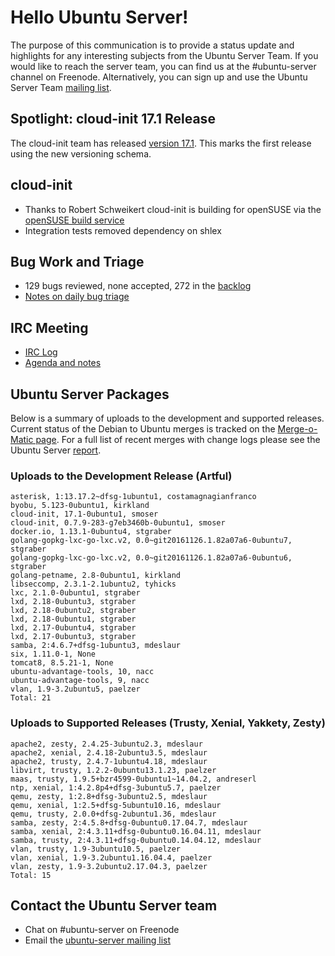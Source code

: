 # Hello Ubuntu Server!
The purpose of this communication is to provide a status update and highlights for any interesting subjects from the Ubuntu Server Team. If you would like to reach the server team, you can find us at the #ubuntu-server channel on Freenode. Alternatively, you can sign up and use the Ubuntu Server Team [mailing list](https://lists.ubuntu.com/mailman/listinfo/ubuntu-server).

## Spotlight: cloud-init 17.1 Release
The cloud-init team has released [version 17.1](https://lists.launchpad.net/cloud-init/msg00106.html). This marks the first release using the new versioning schema.

## cloud-init
- Thanks to Robert Schweikert cloud-init is building for openSUSE via the [openSUSE build service](https://build.opensuse.org/project/show/Cloud:Tools:Next)
- Integration tests removed dependency on shlex

## Bug Work and Triage
- 129 bugs reviewed, none accepted, 272 in the [backlog](https://bugs.launchpad.net/~ubuntu-server/+subscribedbugs)
- [Notes on daily bug triage](https://wiki.ubuntu.com/ServerTeam/KnowledgeBase#Bug_Triage)

## IRC Meeting
- [IRC Log](https://ubottu.com/meetingology/logs/ubuntu-meeting/2017/ubuntu-meeting.2017-09-26-16.02.html)
- [Agenda and notes](https://wiki.ubuntu.com/ServerTeam/Meeting)

## Ubuntu Server Packages
Below is a summary of uploads to the development and supported releases. Current status of the Debian to Ubuntu merges is tracked on the [Merge-o-Matic page](https://merges.ubuntu.com/main.html). For a full list of recent merges with change logs please see the Ubuntu Server [report](http://reqorts.qa.ubuntu.com/reports/ubuntu-server/merges.html).

### Uploads to the Development Release (Artful)
```
asterisk, 1:13.17.2~dfsg-1ubuntu1, costamagnagianfranco
byobu, 5.123-0ubuntu1, kirkland
cloud-init, 17.1-0ubuntu1, smoser
cloud-init, 0.7.9-283-g7eb3460b-0ubuntu1, smoser
docker.io, 1.13.1-0ubuntu4, stgraber
golang-gopkg-lxc-go-lxc.v2, 0.0~git20161126.1.82a07a6-0ubuntu7, stgraber
golang-gopkg-lxc-go-lxc.v2, 0.0~git20161126.1.82a07a6-0ubuntu6, stgraber
golang-petname, 2.8-0ubuntu1, kirkland
libseccomp, 2.3.1-2.1ubuntu2, tyhicks
lxc, 2.1.0-0ubuntu1, stgraber
lxd, 2.18-0ubuntu3, stgraber
lxd, 2.18-0ubuntu2, stgraber
lxd, 2.18-0ubuntu1, stgraber
lxd, 2.17-0ubuntu4, stgraber
lxd, 2.17-0ubuntu3, stgraber
samba, 2:4.6.7+dfsg-1ubuntu3, mdeslaur
six, 1.11.0-1, None
tomcat8, 8.5.21-1, None
ubuntu-advantage-tools, 10, nacc
ubuntu-advantage-tools, 9, nacc
vlan, 1.9-3.2ubuntu5, paelzer
Total: 21
```

### Uploads to Supported Releases (Trusty, Xenial, Yakkety, Zesty)
```
apache2, zesty, 2.4.25-3ubuntu2.3, mdeslaur
apache2, xenial, 2.4.18-2ubuntu3.5, mdeslaur
apache2, trusty, 2.4.7-1ubuntu4.18, mdeslaur
libvirt, trusty, 1.2.2-0ubuntu13.1.23, paelzer
maas, trusty, 1.9.5+bzr4599-0ubuntu1~14.04.2, andreserl
ntp, xenial, 1:4.2.8p4+dfsg-3ubuntu5.7, paelzer
qemu, zesty, 1:2.8+dfsg-3ubuntu2.5, mdeslaur
qemu, xenial, 1:2.5+dfsg-5ubuntu10.16, mdeslaur
qemu, trusty, 2.0.0+dfsg-2ubuntu1.36, mdeslaur
samba, zesty, 2:4.5.8+dfsg-0ubuntu0.17.04.7, mdeslaur
samba, xenial, 2:4.3.11+dfsg-0ubuntu0.16.04.11, mdeslaur
samba, trusty, 2:4.3.11+dfsg-0ubuntu0.14.04.12, mdeslaur
vlan, trusty, 1.9-3ubuntu10.5, paelzer
vlan, xenial, 1.9-3.2ubuntu1.16.04.4, paelzer
vlan, zesty, 1.9-3.2ubuntu2.17.04.3, paelzer
Total: 15
```

## Contact the Ubuntu Server team
- Chat on #ubuntu-server on Freenode
- Email the [ubuntu-server mailing list](https://lists.ubuntu.com/mailman/listinfo/ubuntu-server)
